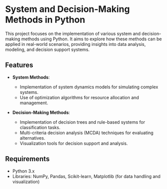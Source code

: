 # System and Decision-Making Methods in Python

This project focuses on the implementation of various system and decision-making methods using Python. It aims to explore how these methods can be applied in real-world scenarios, providing insights into data analysis, modeling, and decision support systems.

## Features

- **System Methods**:
  - Implementation of system dynamics models for simulating complex systems.
  - Use of optimization algorithms for resource allocation and management.

- **Decision-Making Methods**:
  - Implementation of decision trees and rule-based systems for classification tasks.
  - Multi-criteria decision analysis (MCDA) techniques for evaluating alternatives.
  - Visualization tools for decision support and analysis.

## Requirements

- Python 3.x
- Libraries: NumPy, Pandas, Scikit-learn, Matplotlib (for data handling and visualization)
